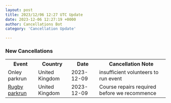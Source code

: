 ```yaml
---
layout: post
title: 2023/12/06 12:27 UTC Update
date: 2023-12-06 12:27:19 +0000
author: Cancellations Bot
category: 'Cancellation Update'

---
```


<h3>New Cancellations</h3>
<div class='hscrollable'>
<table style='width: 100%'>
    <tr>
        <th>Event</th>
        <th>Country</th>
        <th>Date</th>
        <th>Cancellation Note</th>
    </tr>
    <tr>
        <td>Onley parkrun</td>
        <td>United Kingdom</td>
        <td>2023-12-09</td>
        <td>insufficient volunteers to run event</td>
    </tr>
    <tr>
        <td><a href="https://www.parkrun.org.uk/rugby">Rugby parkrun</a></td>
        <td>United Kingdom</td>
        <td>2023-12-09</td>
        <td>Course repairs required before we recommence</td>
    </tr>
</table>
</div>
